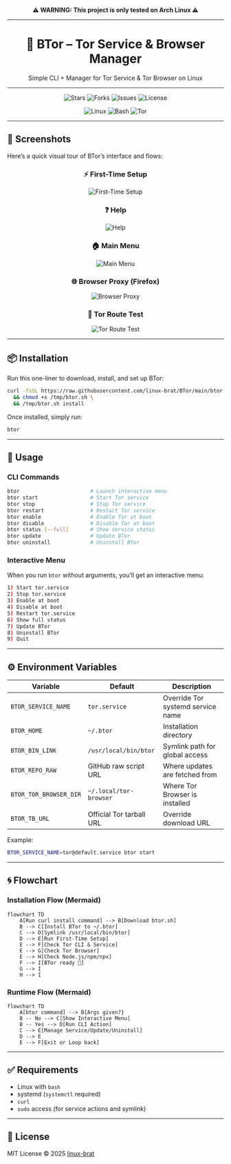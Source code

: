 <p align="center">
  <strong>⚠️ WARNING: This project is only tested on Arch Linux ⚠️</strong>
</p>

---

<h1 align="center">🧅 BTor – Tor Service & Browser Manager</h1>

<p align="center">
  Simple CLI + Manager for Tor Service & Tor Browser on Linux
</p>

---

<p align="center">
  <img src="https://img.shields.io/github/stars/linux-brat/btor?style=for-the-badge&logo=github&color=blue" alt="Stars"/>
  <img src="https://img.shields.io/github/forks/linux-brat/btor?style=for-the-badge&logo=github&color=blueviolet" alt="Forks"/>
  <img src="https://img.shields.io/github/issues/linux-brat/btor?style=for-the-badge&logo=github&color=red" alt="Issues"/>
  <img src="https://img.shields.io/github/license/linux-brat/btor?style=for-the-badge&color=success" alt="License"/>
</p>

<p align="center">
  <img src="https://img.shields.io/badge/Made%20for-Linux-2ea44f?style=for-the-badge&logo=linux" alt="Linux"/>
  <img src="https://img.shields.io/badge/Shell-Bash-4EAA25?style=for-the-badge&logo=gnu-bash&logoColor=white" alt="Bash"/>
  <img src="https://img.shields.io/badge/Tor-Network-7D4698?style=for-the-badge&logo=tor-project&logoColor=white" alt="Tor"/>
</p>


---

## 📸 Screenshots

Here’s a quick visual tour of BTor’s interface and flows:

<div align="center">

### ⚡ First-Time Setup

![First-Time Setup](screenshots/ss5.png)

### ❓ Help

![Help](screenshots/ss4.png)

### 🏠 Main Menu

![Main Menu](screenshots/ss1.png)

### 🌐 Browser Proxy (Firefox)

![Browser Proxy](screenshots/ss3.png)

### 🧪 Tor Route Test

![Tor Route Test](screenshots/ss2.png)

</div>

---

## 📦 Installation

Run this one-liner to download, install, and set up BTor:

```bash
curl -fsSL https://raw.githubusercontent.com/linux-brat/BTor/main/btor.sh -o /tmp/btor.sh \
  && chmod +x /tmp/btor.sh \
  && /tmp/btor.sh install
```

Once installed, simply run:

```bash
btor
```

---

## 🔧 Usage

### CLI Commands

```bash
btor                       # Launch interactive menu
btor start                 # Start Tor service
btor stop                  # Stop Tor service
btor restart               # Restart Tor service
btor enable                # Enable Tor at boot
btor disable               # Disable Tor at boot
btor status [--full]       # Show service status
btor update                # Update BTor
btor uninstall             # Uninstall BTor
```

### Interactive Menu

When you run `btor` without arguments, you’ll get an interactive menu:

```bash
1) Start tor.service
2) Stop tor.service
3) Enable at boot
4) Disable at boot
5) Restart tor.service
6) Show full status
7) Update BTor
8) Uninstall BTor
9) Quit
```

---

## ⚙️ Environment Variables

| Variable               | Default                  | Description                       |
| ---------------------- | ------------------------ | --------------------------------- |
| `BTOR_SERVICE_NAME`    | `tor.service`            | Override Tor systemd service name |
| `BTOR_HOME`            | `~/.btor`                | Installation directory            |
| `BTOR_BIN_LINK`        | `/usr/local/bin/btor`    | Symlink path for global access    |
| `BTOR_REPO_RAW`        | GitHub raw script URL    | Where updates are fetched from    |
| `BTOR_TOR_BROWSER_DIR` | `~/.local/tor-browser`   | Where Tor Browser is installed    |
| `BTOR_TB_URL`          | Official Tor tarball URL | Override download URL             |

Example:

```bash
BTOR_SERVICE_NAME=tor@default.service btor start
```

---

## 🌀 Flowchart

### Installation Flow (Mermaid)

```mermaid
flowchart TD
    A[Run curl install command] --> B[Download btor.sh]
    B --> C[Install BTor to ~/.btor]
    C --> D[Symlink /usr/local/bin/btor]
    D --> E[Run First-Time Setup]
    E --> F[Check Tor CLI & Service]
    E --> G[Check Tor Browser]
    E --> H[Check Node.js/npm/npx]
    F --> I[BTor ready 🎉]
    G --> I
    H --> I
```

### Runtime Flow (Mermaid)

```mermaid
flowchart TD
    A[btor command] --> B{Args given?}
    B -- No --> C[Show Interactive Menu]
    B -- Yes --> D[Run CLI Action]
    C --> E[Manage Service/Update/Uninstall]
    D --> E
    E --> F[Exit or Loop back]
```

---

## ✅ Requirements

* Linux with `bash`
* systemd (`systemctl` required)
* `curl`
* `sudo` access (for service actions and symlink)

---

## 📜 License

MIT License © 2025 [linux-brat](LICENSE)
